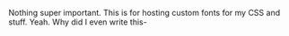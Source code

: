 Nothing super important. This is for hosting custom fonts for my CSS and stuff. Yeah. Why did I even write this-

